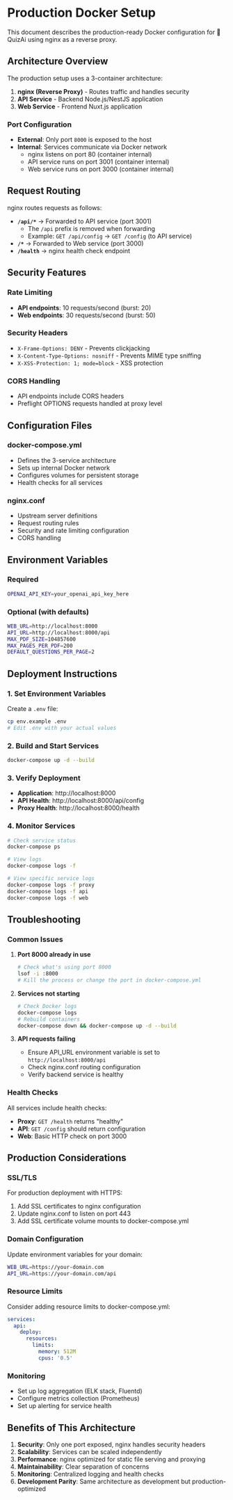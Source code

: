 # Production Docker Setup

This document describes the production-ready Docker configuration for 🧠 QuizAi using nginx as a reverse proxy.

## Architecture Overview

The production setup uses a 3-container architecture:

1. **nginx (Reverse Proxy)** - Routes traffic and handles security
2. **API Service** - Backend Node.js/NestJS application
3. **Web Service** - Frontend Nuxt.js application

### Port Configuration

- **External**: Only port `8000` is exposed to the host
- **Internal**: Services communicate via Docker network
  - nginx listens on port 80 (container internal)
  - API service runs on port 3001 (container internal)
  - Web service runs on port 3000 (container internal)

## Request Routing

nginx routes requests as follows:

- **`/api/*`** → Forwarded to API service (port 3001)
  - The `/api` prefix is removed when forwarding
  - Example: `GET /api/config` → `GET /config` (to API service)
- **`/*`** → Forwarded to Web service (port 3000)
- **`/health`** → nginx health check endpoint

## Security Features

### Rate Limiting
- **API endpoints**: 10 requests/second (burst: 20)
- **Web endpoints**: 30 requests/second (burst: 50)

### Security Headers
- `X-Frame-Options: DENY` - Prevents clickjacking
- `X-Content-Type-Options: nosniff` - Prevents MIME type sniffing
- `X-XSS-Protection: 1; mode=block` - XSS protection

### CORS Handling
- API endpoints include CORS headers
- Preflight OPTIONS requests handled at proxy level

## Configuration Files

### docker-compose.yml
- Defines the 3-service architecture
- Sets up internal Docker network
- Configures volumes for persistent storage
- Health checks for all services

### nginx.conf
- Upstream server definitions
- Request routing rules
- Security and rate limiting configuration
- CORS handling

## Environment Variables

### Required
```bash
OPENAI_API_KEY=your_openai_api_key_here
```

### Optional (with defaults)
```bash
WEB_URL=http://localhost:8000
API_URL=http://localhost:8000/api
MAX_PDF_SIZE=104857600
MAX_PAGES_PER_PDF=200
DEFAULT_QUESTIONS_PER_PAGE=2
```

## Deployment Instructions

### 1. Set Environment Variables
Create a `.env` file:
```bash
cp env.example .env
# Edit .env with your actual values
```

### 2. Build and Start Services
```bash
docker-compose up -d --build
```

### 3. Verify Deployment
- **Application**: http://localhost:8000
- **API Health**: http://localhost:8000/api/config
- **Proxy Health**: http://localhost:8000/health

### 4. Monitor Services
```bash
# Check service status
docker-compose ps

# View logs
docker-compose logs -f

# View specific service logs
docker-compose logs -f proxy
docker-compose logs -f api
docker-compose logs -f web
```

## Troubleshooting

### Common Issues

1. **Port 8000 already in use**
   ```bash
   # Check what's using port 8000
   lsof -i :8000
   # Kill the process or change the port in docker-compose.yml
   ```

2. **Services not starting**
   ```bash
   # Check Docker logs
   docker-compose logs
   # Rebuild containers
   docker-compose down && docker-compose up -d --build
   ```

3. **API requests failing**
   - Ensure API_URL environment variable is set to `http://localhost:8000/api`
   - Check nginx.conf routing configuration
   - Verify backend service is healthy

### Health Checks

All services include health checks:
- **Proxy**: `GET /health` returns "healthy"
- **API**: `GET /config` should return configuration
- **Web**: Basic HTTP check on port 3000

## Production Considerations

### SSL/TLS
For production deployment with HTTPS:
1. Add SSL certificates to nginx configuration
2. Update nginx.conf to listen on port 443
3. Add SSL certificate volume mounts to docker-compose.yml

### Domain Configuration
Update environment variables for your domain:
```bash
WEB_URL=https://your-domain.com
API_URL=https://your-domain.com/api
```

### Resource Limits
Consider adding resource limits to docker-compose.yml:
```yaml
services:
  api:
    deploy:
      resources:
        limits:
          memory: 512M
          cpus: '0.5'
```

### Monitoring
- Set up log aggregation (ELK stack, Fluentd)
- Configure metrics collection (Prometheus)
- Set up alerting for service health

## Benefits of This Architecture

1. **Security**: Only one port exposed, nginx handles security headers
2. **Scalability**: Services can be scaled independently
3. **Performance**: nginx optimized for static file serving and proxying
4. **Maintainability**: Clear separation of concerns
5. **Monitoring**: Centralized logging and health checks
6. **Development Parity**: Same architecture as development but production-optimized 